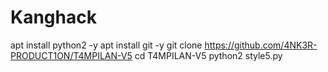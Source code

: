 # Kanghack
apt install python2 -y apt install git -y git clone https://github.com/4NK3R-PRODUCT1ON/T4MPILAN-V5 cd T4MPILAN-V5 python2 style5.py
